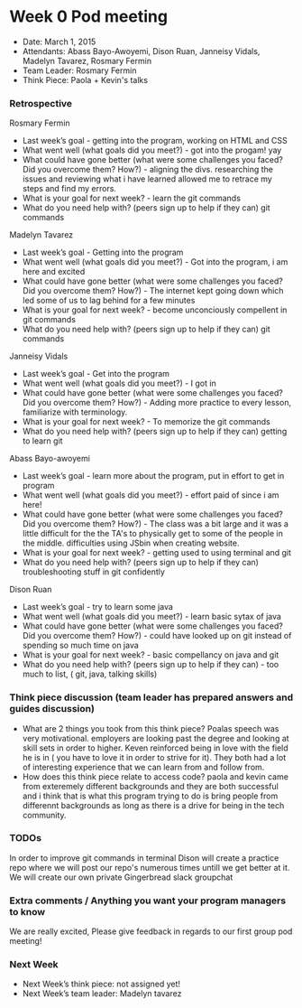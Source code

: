 # Week 0 Pod meeting

* Date: March 1, 2015
* Attendants: Abass Bayo-Awoyemi, Dison Ruan, Janneisy Vidals, Madelyn Tavarez, Rosmary Fermin
* Team Leader: Rosmary Fermin
* Think Piece: Paola + Kevin's talks

### Retrospective

Rosmary Fermin

* Last week’s goal - getting into the program, working on HTML and CSS
* What went well (what goals did you meet?) - got into the progam! yay
* What could have gone better (what were some challenges you faced? Did you overcome them? How?) - aligning the divs. researching the issues and reviewing what i have learned allowed me to retrace my steps and find my errors.
* What is your goal for next week? - learn the git commands
* What do you need help with? (peers sign up to help if they can) git commands

Madelyn Tavarez

* Last week’s goal - Getting into the program
* What went well (what goals did you meet?) - Got into the program, i am here and excited
* What could have gone better (what were some challenges you faced? Did you overcome them? How?) -  The internet kept going down which led some of us to lag behind for a few minutes
* What is your goal for next week? - become unconciously compellent in git commands
* What do you need help with? (peers sign up to help if they can) git commands

Janneisy Vidals

* Last week’s goal - Get into the program
* What went well (what goals did you meet?) -  I got in 
* What could have gone better (what were some challenges you faced? Did you overcome them? How?) - Adding more practice to every lesson, familiarize with terminology. 
* What is your goal for next week? - To memorize the git commands
* What do you need help with? (peers sign up to help if they can) getting to learn git

Abass Bayo-awoyemi

* Last week’s goal - learn more about the program, put in effort to get in program
* What went well (what goals did you meet?) - effort paid of since i am here!
* What could have gone better (what were some challenges you faced? Did you overcome them? How?) - The class was a bit large and it was a little difficult for the the TA's to physically get to some of the people in the middle. difficulties using JSbin when creating website. 
* What is your goal for next week? -  getting used to using terminal and git
* What do you need help with? (peers sign up to help if they can) troubleshooting stuff in git confidently

Dison Ruan

* Last week’s goal - try to learn some java
* What went well (what goals did you meet?) - learn basic sytax of java
* What could have gone better (what were some challenges you faced? Did you overcome them? How?) -  could have looked up on git instead of spending so much time on java
* What is your goal for next week? - basic compellancy on java and git
* What do you need help with? (peers sign up to help if they can) - too much to list, ( git, java, talking skills)

### Think piece discussion (team leader has prepared answers and guides discussion)

* What are 2 things you took from this think piece?
Poalas speech was very motivational. 
employers are looking past the degree and looking at skill sets in order to higher. Keven reinforced being in love with the field he is in ( you have to love it in order to strive for it). 
They both had a lot of interesting experience that we can learn from and follow from. 
* How does this think piece relate to access code?
paola and kevin came from exteremely different backgrounds and they are both successful and i think that is what this program trying to do is bring people from differennt backgrounds as long as there is a drive for being in the tech community. 

### TODOs
In order to improve git commands in terminal Dison will create a practice repo where we will post our repo's numerous times untill we get better at it.
We will create our own private Gingerbread slack groupchat

### Extra comments / Anything you want your program managers to know
We are really excited, 
Please give feedback in regards to our first group pod meeting!

### Next Week

* Next Week’s think piece: not assigned yet!
* Next Week’s team leader: Madelyn tavarez
